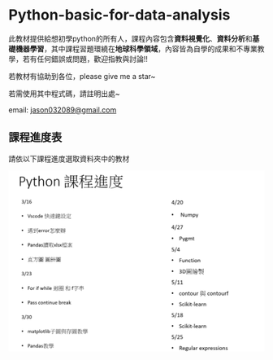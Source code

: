 # Python-basic-for-data-analysis

此教材提供給想初學python的所有人，課程內容包含**資料視覺化**、**資料分析**和**基礎機器學習**，其中課程習題環繞在**地球科學領域**，內容皆為自學的成果和不專業教學，若有任何錯誤或問題，歡迎指教與討論!!

若教材有協助到各位，please give me a star~

若需使用其中程式碼，請註明出處~

email: jason032089@gmail.com

## 課程進度表

請依以下課程進度選取資料夾中的教材

![image](https://github.com/JasonChang0320/Python-basic-for-data-analysis/blob/2b6b92ddf3e00f1f3693a31a76530a1f89c14c7b/%E8%AA%B2%E7%A8%8B%E9%80%B2%E5%BA%A6.png)
